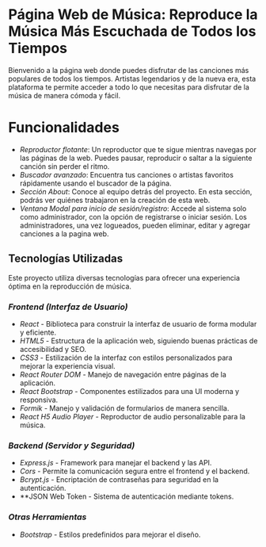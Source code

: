 # Página Web de Música: Reproduce la Música Más Escuchada de Todos los Tiempos

Bienvenido a la página web donde puedes disfrutar de las canciones más populares de todos los tiempos. Artistas legendarios y de la nueva era, esta plataforma te permite acceder a todo lo que necesitas para disfrutar de la música de manera cómoda y fácil.

# Funcionalidades

- _Reproductor flotante_: Un reproductor que te sigue mientras navegas por las páginas de la web. Puedes pausar, reproducir o saltar a la siguiente canción sin perder el ritmo.
- _Buscador avanzado_: Encuentra tus canciones o artistas favoritos rápidamente usando el buscador de la página.
- _Sección About_: Conoce al equipo detrás del proyecto. En esta sección, podrás ver quiénes trabajaron en la creación de esta web.
- _Ventana Modal para inicio de sesión/registro_: Accede al sistema solo como administrador, con la opción de registrarse o iniciar sesión.
  Los administradores, una vez logueados, pueden eliminar, editar y agregar canciones a la pagina web.

## Tecnologías Utilizadas

Este proyecto utiliza diversas tecnologías para ofrecer una experiencia óptima en la reproducción de música.

### _Frontend (Interfaz de Usuario)_

- _React_ - Biblioteca para construir la interfaz de usuario de forma modular y eficiente.
- _HTML5_ - Estructura de la aplicación web, siguiendo buenas prácticas de accesibilidad y SEO.
- _CSS3_ - Estilización de la interfaz con estilos personalizados para mejorar la experiencia visual.
- _React Router DOM_ - Manejo de navegación entre páginas de la aplicación.
- _React Bootstrap_ - Componentes estilizados para una UI moderna y responsiva.
- _Formik_ - Manejo y validación de formularios de manera sencilla.
- _React H5 Audio Player_ - Reproductor de audio personalizable para la música.

### _Backend (Servidor y Seguridad)_

- _Express.js_ - Framework para manejar el backend y las API.
- _Cors_ - Permite la comunicación segura entre el frontend y el backend.
- _Bcrypt.js_ - Encriptación de contraseñas para seguridad en la autenticación.
- \*\*JSON Web Token - Sistema de autenticación mediante tokens.

### _Otras Herramientas_

- _Bootstrap_ - Estilos predefinidos para mejorar el diseño.

